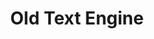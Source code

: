 ---
layout: module
title: Old Text Engine
authors: [korlibs]
category: Text
link: https://github.com/korlibs/korge-ext/tree/main/korge-text2
---